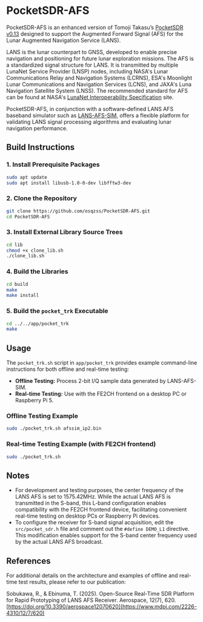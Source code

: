 # PocketSDR-AFS

PocketSDR-AFS is an enhanced version of Tomoji Takasu’s [PocketSDR v0.13](https://github.com/tomojitakasu/PocketSDR) designed to support the Augmented Forward Signal (AFS) for the Lunar Augmented Navigation Service (LANS).

LANS is the lunar counterpart to GNSS, developed to enable precise navigation and positioning for future lunar exploration missions. The AFS is a standardized signal structure for LANS. It is transmitted by multiple LunaNet Service Provider (LNSP) nodes, including NASA's Lunar Communications Relay and Navigation Systems (LCRNS), ESA's Moonlight Lunar Communications and Navigation Services (LCNS), and JAXA's Luna Navigation Satellite System (LNSS). The recommended standard for AFS can be found at NASA's [LunaNet Interoperability Specification](https://www.nasa.gov/directorates/somd/space-communications-navigation-program/lunanet-interoperability-specification/) site.

PocketSDR-AFS, in conjunction with a software-defined LANS AFS baseband simulator such as [LANS-AFS-SIM](https://github.com/osqzss/LANS-AFS-SIM), offers a flexible platform for validating LANS signal processing algorithms and evaluating lunar navigation performance.

## Build Instructions

### 1. Install Prerequisite Packages

```sh
sudo apt update
sudo apt install libusb-1.0-0-dev libfftw3-dev
```

### 2. Clone the Repository

```sh
git clone https://github.com/osqzss/PocketSDR-AFS.git
cd PocketSDR-AFS
```

### 3. Install External Library Source Trees

```sh
cd lib
chmod +x clone_lib.sh
./clone_lib.sh
```

### 4. Build the Libraries

```sh
cd build
make
make install
```

### 5. Build the `pocket_trk` Executable

```sh
cd ../../app/pocket_trk
make
```

## Usage

The `pocket_trk.sh` script in `app/pocket_trk` provides example command-line instructions for both offline and real-time testing:

- **Offline Testing:** Process 2-bit I/Q sample data generated by LANS-AFS-SIM.
- **Real-time Testing:** Use with the FE2CH frontend on a desktop PC or Raspberry Pi 5.

### Offline Testing Example

```sh
sudo ./pocket_trk.sh afssim_ip2.bin
```

### Real-time Testing Example (with FE2CH frontend)

```sh
sudo ./pocket_trk.sh
```

## Notes

- For development and testing purposes, the center frequency of the LANS AFS is set to 1575.42MHz. While the actual LANS AFS is transmitted in the S-band, this L-band configuration enables compatibility with the FE2CH frontend device, facilitating convenient real-time testing on desktop PCs or Raspberry Pi devices.
- To configure the receiver for S-band signal acquisition, edit the `src/pocket_sdr.h` file and comment out the `#define DEMO_L1` directive. This modification enables support for the S-band center frequency used by the actual LANS AFS broadcast.

## References

For additional details on the architecture and examples of offline and real-time test results, please refer to our publication:

Sobukawa, R., & Ebinuma, T. (2025). Open-Source Real-Time SDR Platform for Rapid Prototyping of LANS AFS Receiver. Aerospace, 12(7), 620. [https://doi.org/10.3390/aerospace12070620](https://www.mdpi.com/2226-4310/12/7/620)


